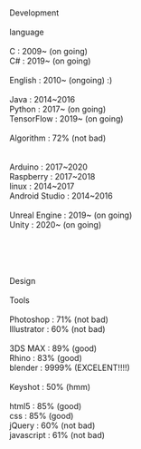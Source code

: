 <br>Development
<br>
<br>language
<br>
<br>C : 2009~ (on going)
<br>C# : 2019~ (on going)
<br>
<br>English : 2010~ (ongoing) :)
<br>
<br>Java : 2014~2016
<br>Python : 2017~ (on going)
<br>TensorFlow : 2019~ (on going)
<br>
<br>Algorithm : 72% (not bad)
<br>
<br>
<br>Arduino : 2017~2020
<br>Raspberry : 2017~2018
<br>linux : 2014~2017
<br>Android Studio : 2014~2016
<br>
<br>Unreal Engine : 2019~ (on going)
<br>Unity : 2020~ (on going)
<br>
<br>
<!--------------------------------->
<br>
<br>
<br>Design
<br>
<br>Tools
<br>
<br>Photoshop : 71% (not bad)
<br>Illustrator : 60% (not bad)
<br>
<br>3DS MAX : 89% (good)
<br>Rhino : 83% (good)
<br>blender : 9999% (EXCELENT!!!!)
<br>
<br>Keyshot : 50% (hmm)
<br>
<br>html5 : 85% (good)
<br>css : 85% (good)
<br>jQuery : 60% (not bad)
<br>javascript : 61% (not bad)
<br>
